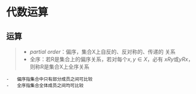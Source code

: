 #	代数运算

##	运算

> - *partial order*：偏序，集合X上自反的、反对称的、传递的
	关系
> - 全序：若R是集合上的偏序关系，若对每个$x, y \in X$，必有
	$xRy$或$yRx$，则称R是集合X上全序关系

	-	偏序指集合中只有部分成员之间可比较
	-	全序指集合全体成员之间均可比较


